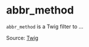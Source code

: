 # abbr_method

`abbr_method` is a Twig filter to ...


Source: [Twig](https://twig.symfony.com/abbr_method)